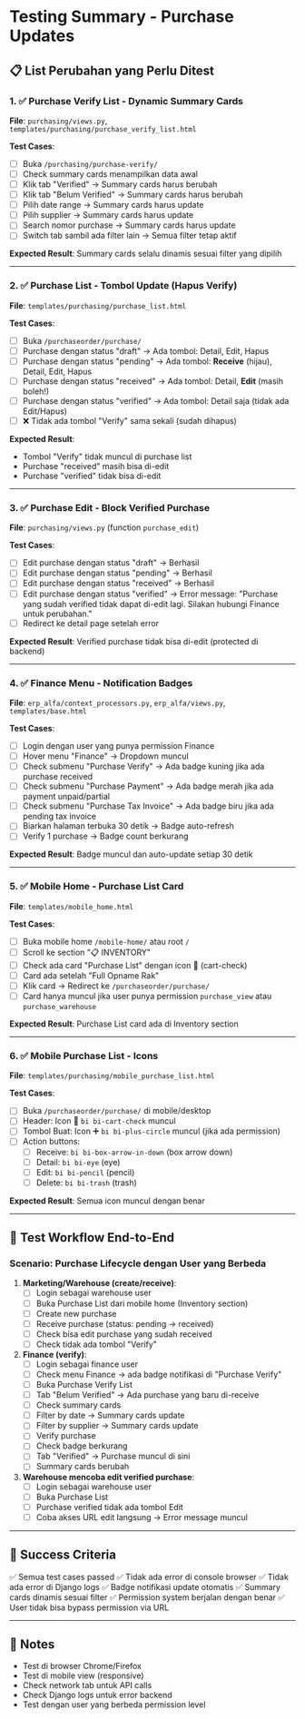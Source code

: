 # Testing Summary - Purchase Updates

## 📋 List Perubahan yang Perlu Ditest

### 1. ✅ Purchase Verify List - Dynamic Summary Cards
**File**: `purchasing/views.py`, `templates/purchasing/purchase_verify_list.html`

**Test Cases**:
- [ ] Buka `/purchasing/purchase-verify/`
- [ ] Check summary cards menampilkan data awal
- [ ] Klik tab "Verified" → Summary cards harus berubah
- [ ] Klik tab "Belum Verified" → Summary cards harus berubah
- [ ] Pilih date range → Summary cards harus update
- [ ] Pilih supplier → Summary cards harus update
- [ ] Search nomor purchase → Summary cards harus update
- [ ] Switch tab sambil ada filter lain → Semua filter tetap aktif

**Expected Result**: Summary cards selalu dinamis sesuai filter yang dipilih

---

### 2. ✅ Purchase List - Tombol Update (Hapus Verify)
**File**: `templates/purchasing/purchase_list.html`

**Test Cases**:
- [ ] Buka `/purchaseorder/purchase/`
- [ ] Purchase dengan status "draft" → Ada tombol: Detail, Edit, Hapus
- [ ] Purchase dengan status "pending" → Ada tombol: **Receive** (hijau), Detail, Edit, Hapus
- [ ] Purchase dengan status "received" → Ada tombol: Detail, **Edit** (masih boleh!)
- [ ] Purchase dengan status "verified" → Ada tombol: Detail saja (tidak ada Edit/Hapus)
- [ ] ❌ Tidak ada tombol "Verify" sama sekali (sudah dihapus)

**Expected Result**: 
- Tombol "Verify" tidak muncul di purchase list
- Purchase "received" masih bisa di-edit
- Purchase "verified" tidak bisa di-edit

---

### 3. ✅ Purchase Edit - Block Verified Purchase
**File**: `purchasing/views.py` (function `purchase_edit`)

**Test Cases**:
- [ ] Edit purchase dengan status "draft" → Berhasil
- [ ] Edit purchase dengan status "pending" → Berhasil
- [ ] Edit purchase dengan status "received" → Berhasil
- [ ] Edit purchase dengan status "verified" → Error message: "Purchase yang sudah verified tidak dapat di-edit lagi. Silakan hubungi Finance untuk perubahan."
- [ ] Redirect ke detail page setelah error

**Expected Result**: Verified purchase tidak bisa di-edit (protected di backend)

---

### 4. ✅ Finance Menu - Notification Badges
**File**: `erp_alfa/context_processors.py`, `erp_alfa/views.py`, `templates/base.html`

**Test Cases**:
- [ ] Login dengan user yang punya permission Finance
- [ ] Hover menu "Finance" → Dropdown muncul
- [ ] Check submenu "Purchase Verify" → Ada badge kuning jika ada purchase received
- [ ] Check submenu "Purchase Payment" → Ada badge merah jika ada payment unpaid/partial
- [ ] Check submenu "Purchase Tax Invoice" → Ada badge biru jika ada pending tax invoice
- [ ] Biarkan halaman terbuka 30 detik → Badge auto-refresh
- [ ] Verify 1 purchase → Badge count berkurang

**Expected Result**: Badge muncul dan auto-update setiap 30 detik

---

### 5. ✅ Mobile Home - Purchase List Card
**File**: `templates/mobile_home.html`

**Test Cases**:
- [ ] Buka mobile home `/mobile-home/` atau root `/`
- [ ] Scroll ke section "📋 INVENTORY"
- [ ] Check ada card "Purchase List" dengan icon 🛒 (cart-check)
- [ ] Card ada setelah "Full Opname Rak"
- [ ] Klik card → Redirect ke `/purchaseorder/purchase/`
- [ ] Card hanya muncul jika user punya permission `purchase_view` atau `purchase_warehouse`

**Expected Result**: Purchase List card ada di Inventory section

---

### 6. ✅ Mobile Purchase List - Icons
**File**: `templates/purchasing/mobile_purchase_list.html`

**Test Cases**:
- [ ] Buka `/purchaseorder/purchase/` di mobile/desktop
- [ ] Header: Icon 🛒 `bi bi-cart-check` muncul
- [ ] Tombol Buat: Icon ➕ `bi bi-plus-circle` muncul (jika ada permission)
- [ ] Action buttons:
  - [ ] Receive: `bi bi-box-arrow-in-down` (box arrow down)
  - [ ] Detail: `bi bi-eye` (eye)
  - [ ] Edit: `bi bi-pencil` (pencil)
  - [ ] Delete: `bi bi-trash` (trash)

**Expected Result**: Semua icon muncul dengan benar

---

## 🧪 Test Workflow End-to-End

### Scenario: Purchase Lifecycle dengan User yang Berbeda

1. **Marketing/Warehouse (create/receive)**:
   - [ ] Login sebagai warehouse user
   - [ ] Buka Purchase List dari mobile home (Inventory section)
   - [ ] Create new purchase
   - [ ] Receive purchase (status: pending → received)
   - [ ] Check bisa edit purchase yang sudah received
   - [ ] Check tidak ada tombol "Verify"

2. **Finance (verify)**:
   - [ ] Login sebagai finance user
   - [ ] Check menu Finance → ada badge notifikasi di "Purchase Verify"
   - [ ] Buka Purchase Verify List
   - [ ] Tab "Belum Verified" → Ada purchase yang baru di-receive
   - [ ] Check summary cards
   - [ ] Filter by date → Summary cards update
   - [ ] Filter by supplier → Summary cards update
   - [ ] Verify purchase
   - [ ] Check badge berkurang
   - [ ] Tab "Verified" → Purchase muncul di sini
   - [ ] Summary cards berubah

3. **Warehouse mencoba edit verified purchase**:
   - [ ] Login sebagai warehouse user
   - [ ] Buka Purchase List
   - [ ] Purchase verified tidak ada tombol Edit
   - [ ] Coba akses URL edit langsung → Error message muncul

---

## 🎯 Success Criteria

✅ Semua test cases passed
✅ Tidak ada error di console browser
✅ Tidak ada error di Django logs
✅ Badge notifikasi update otomatis
✅ Summary cards dinamis sesuai filter
✅ Permission system berjalan dengan benar
✅ User tidak bisa bypass permission via URL

---

## 📝 Notes

- Test di browser Chrome/Firefox
- Test di mobile view (responsive)
- Check network tab untuk API calls
- Check Django logs untuk error backend
- Test dengan user yang berbeda permission level


